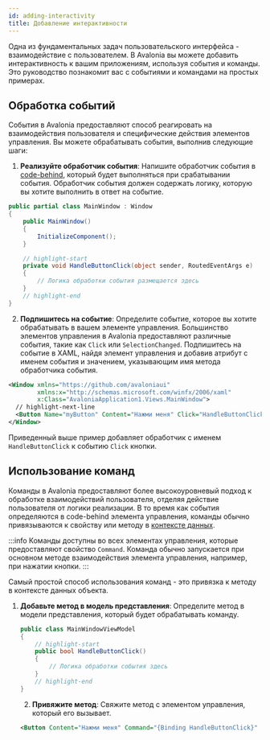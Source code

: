 ```yaml
---
id: adding-interactivity
title: Добавление интерактивности
---
```


Одна из фундаментальных задач пользовательского интерфейса - взаимодействие с пользователем. В Avalonia вы можете добавить интерактивность к вашим приложениям, используя события и команды. Это руководство познакомит вас с событиями и командами на простых примерах.

## Обработка событий

События в Avalonia предоставляют способ реагировать на взаимодействия пользователя и специфические действия элементов управления. Вы можете обрабатывать события, выполнив следующие шаги:

1. **Реализуйте обработчик события**: Напишите обработчик события в [code-behind](../user-interface/code-behind.md), который будет выполняться при срабатывании события. Обработчик события должен содержать логику, которую вы хотите выполнить в ответ на событие.

```csharp title='MainWindow.axaml.cs'
public partial class MainWindow : Window
{
    public MainWindow()
    {
        InitializeComponent();
    }

    // highlight-start
    private void HandleButtonClick(object sender, RoutedEventArgs e)
    {
        // Логика обработки события размещается здесь
    }
    // highlight-end
}
```

2. **Подпишитесь на событие**: Определите событие, которое вы хотите обрабатывать в вашем элементе управления. Большинство элементов управления в Avalonia предоставляют различные события, такие как `Click` или `SelectionChanged`. Подпишитесь на событие в XAML, найдя элемент управления и добавив атрибут с именем события и значением, указывающим имя метода обработчика события.

```xml title='MainWindow.axaml'
<Window xmlns="https://github.com/avaloniaui"
        xmlns:x="http://schemas.microsoft.com/winfx/2006/xaml"
        x:Class="AvaloniaApplication1.Views.MainWindow">
  // highlight-next-line
  <Button Name="myButton" Content="Нажми меня" Click="HandleButtonClick" />
</Window>
```

Приведенный выше пример добавляет обработчик с именем `HandleButtonClick` к событию `Click` кнопки.

## Использование команд

Команды в Avalonia предоставляют более высокоуровневый подход к обработке взаимодействий пользователя, отделяя действие пользователя от логики реализации. В то время как события определяются в code-behind элемента управления, команды обычно привязываются к свойству или методу в [контексте данных](../data/data-binding/data-context.md).

:::info
Команды доступны во всех элементах управления, которые предоставляют свойство `Command`. Команда обычно запускается при основном методе взаимодействия элемента управления, например, при нажатии кнопки.
:::

Самый простой способ использования команд - это привязка к методу в контексте данных объекта.

1. **Добавьте метод в модель представления**: Определите метод в модели представления, который будет обрабатывать команду.

    ```csharp
    public class MainWindowViewModel
    {
        // highlight-start
        public bool HandleButtonClick()
        {
            // Логика обработки события здесь
        }
        // highlight-end
    }
    ```

    2. **Привяжите метод**: Свяжите метод с элементом управления, который его вызывает.

    ```xml
    <Button Content="Нажми меня" Command="{Binding HandleButtonClick}" />
    ```
